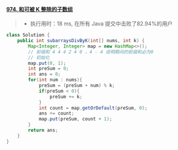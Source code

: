 #### [974. 和可被 K 整除的子数组](https://leetcode-cn.com/problems/subarray-sums-divisible-by-k/)

> - 执行用时：18 ms, 在所有 Java 提交中击败了82.94%的用户

```java
class Solution {
    public int subarraysDivByK(int[] nums, int k) {
        Map<Integer, Integer> map = new HashMap<>();
        // 前缀和 4 4 4 2 4 0 ，4 - 4 说明期间的前缀和必为0
        // 初始化
        map.put(0, 1);
        int preSum = 0;
        int ans = 0;
        for(int num : nums){
            preSum = (preSum + num) % k;
            if(preSum < 0){
                preSum += k;
            }
            int count = map.getOrDefault(preSum, 0);
            ans += count;
            map.put(preSum, count + 1);
        }
        return ans;
    }
}
```

